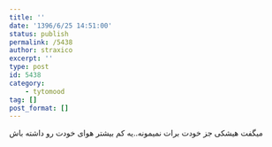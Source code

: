 ```yaml
---
title: ''
date: '1396/6/25 14:51:00'
status: publish
permalink: /5438
author: straxico
excerpt: ''
type: post
id: 5438
category:
    - tytomood
tag: []
post_format: []
---
```

میگفت هیشکی جز خودت برات نمیمونه..یه کم بیشتر هوای خودت رو داشته باش